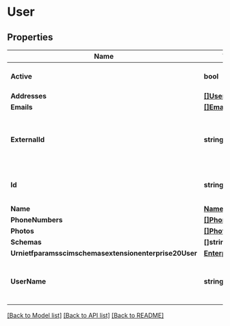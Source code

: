 # User

## Properties

Name | Type | Description | Notes
------------ | ------------- | ------------- | -------------
**Active** | **bool** | user status | [optional] [default to false]
**Addresses** | [**[]UserAddress**](UserAddress.md) |  | [optional] 
**Emails** | [**[]Email**](Email.md) |  | 
**ExternalId** | **string** | external unique resource id defined by provisioning client | [optional] 
**Id** | **string** | unique resource id defined by RingCentral | [optional] 
**Name** | [**Name**](Name.md) |  | 
**PhoneNumbers** | [**[]PhoneNumber**](PhoneNumber.md) |  | [optional] 
**Photos** | [**[]Photo**](Photo.md) |  | [optional] 
**Schemas** | **[]string** |  | 
**Urnietfparamsscimschemasextensionenterprise20User** | [**EnterpriseUser**](EnterpriseUser.md) |  | [optional] 
**UserName** | **string** | MUST be same as work type email address | 

[[Back to Model list]](../README.md#documentation-for-models) [[Back to API list]](../README.md#documentation-for-api-endpoints) [[Back to README]](../README.md)


